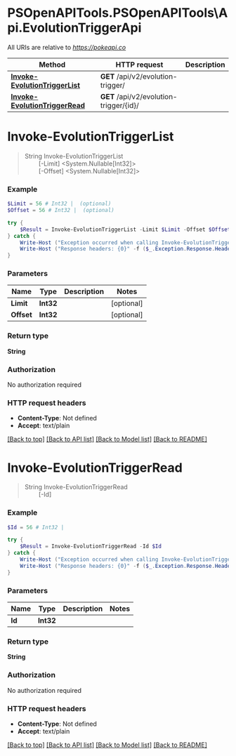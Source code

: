 # PSOpenAPITools.PSOpenAPITools\Api.EvolutionTriggerApi

All URIs are relative to *https://pokeapi.co*

Method | HTTP request | Description
------------- | ------------- | -------------
[**Invoke-EvolutionTriggerList**](EvolutionTriggerApi.md#Invoke-EvolutionTriggerList) | **GET** /api/v2/evolution-trigger/ | 
[**Invoke-EvolutionTriggerRead**](EvolutionTriggerApi.md#Invoke-EvolutionTriggerRead) | **GET** /api/v2/evolution-trigger/{id}/ | 


<a id="Invoke-EvolutionTriggerList"></a>
# **Invoke-EvolutionTriggerList**
> String Invoke-EvolutionTriggerList<br>
> &nbsp;&nbsp;&nbsp;&nbsp;&nbsp;&nbsp;&nbsp;&nbsp;[-Limit] <System.Nullable[Int32]><br>
> &nbsp;&nbsp;&nbsp;&nbsp;&nbsp;&nbsp;&nbsp;&nbsp;[-Offset] <System.Nullable[Int32]><br>



### Example
```powershell
$Limit = 56 # Int32 |  (optional)
$Offset = 56 # Int32 |  (optional)

try {
    $Result = Invoke-EvolutionTriggerList -Limit $Limit -Offset $Offset
} catch {
    Write-Host ("Exception occurred when calling Invoke-EvolutionTriggerList: {0}" -f ($_.ErrorDetails | ConvertFrom-Json))
    Write-Host ("Response headers: {0}" -f ($_.Exception.Response.Headers | ConvertTo-Json))
}
```

### Parameters

Name | Type | Description  | Notes
------------- | ------------- | ------------- | -------------
 **Limit** | **Int32**|  | [optional] 
 **Offset** | **Int32**|  | [optional] 

### Return type

**String**

### Authorization

No authorization required

### HTTP request headers

 - **Content-Type**: Not defined
 - **Accept**: text/plain

[[Back to top]](#) [[Back to API list]](../README.md#documentation-for-api-endpoints) [[Back to Model list]](../README.md#documentation-for-models) [[Back to README]](../README.md)

<a id="Invoke-EvolutionTriggerRead"></a>
# **Invoke-EvolutionTriggerRead**
> String Invoke-EvolutionTriggerRead<br>
> &nbsp;&nbsp;&nbsp;&nbsp;&nbsp;&nbsp;&nbsp;&nbsp;[-Id] <Int32><br>



### Example
```powershell
$Id = 56 # Int32 | 

try {
    $Result = Invoke-EvolutionTriggerRead -Id $Id
} catch {
    Write-Host ("Exception occurred when calling Invoke-EvolutionTriggerRead: {0}" -f ($_.ErrorDetails | ConvertFrom-Json))
    Write-Host ("Response headers: {0}" -f ($_.Exception.Response.Headers | ConvertTo-Json))
}
```

### Parameters

Name | Type | Description  | Notes
------------- | ------------- | ------------- | -------------
 **Id** | **Int32**|  | 

### Return type

**String**

### Authorization

No authorization required

### HTTP request headers

 - **Content-Type**: Not defined
 - **Accept**: text/plain

[[Back to top]](#) [[Back to API list]](../README.md#documentation-for-api-endpoints) [[Back to Model list]](../README.md#documentation-for-models) [[Back to README]](../README.md)

